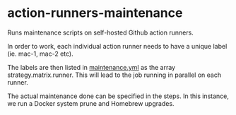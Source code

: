 # action-runners-maintenance

Runs maintenance scripts on self-hosted Github action runners.

In order to work, each individual action runner needs to have a unique label (ie. mac-1, mac-2 etc).

The labels are then listed in [maintenance.yml](.github/workflows/maintenance.yml) as the array strategy.matrix.runner. This will lead to the job running in parallel on each runner.

The actual maintenance done can be specified in the steps. In this instance, we run a Docker system prune and Homebrew upgrades.

